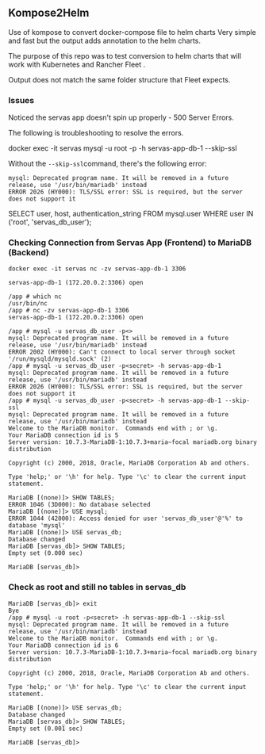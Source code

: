 ## Kompose2Helm

Use of kompose to convert docker-compose file to helm charts
Very simple and fast but the output adds annotation to the helm charts.

The purpose of this repo was to test conversion to helm charts that will work with Kubernetes and Rancher Fleet .

Output does not match the same folder structure that Fleet expects.

### Issues
Noticed the servas app doesn't spin up properly  - 500 Server Errors.

The following is troubleshooting to resolve the errors.

docker exec -it servas mysql -u root -p -h servas-app-db-1 --skip-ssl

Without the `--skip-ssl`command, there's the following error:
````
mysql: Deprecated program name. It will be removed in a future release, use '/usr/bin/mariadb' instead
ERROR 2026 (HY000): TLS/SSL error: SSL is required, but the server does not support it
````
SELECT user, host, authentication_string FROM mysql.user WHERE user IN ('root', 'servas_db_user');
### Checking Connection from Servas App (Frontend) to MariaDB (Backend)
`docker exec -it servas nc -zv servas-app-db-1 3306`
````
servas-app-db-1 (172.20.0.2:3306) open
````

````
/app # which nc
/usr/bin/nc
/app # nc -zv servas-app-db-1 3306
servas-app-db-1 (172.20.0.2:3306) open

````

```
/app # mysql -u servas_db_user -p<> 
mysql: Deprecated program name. It will be removed in a future release, use '/usr/bin/mariadb' instead
ERROR 2002 (HY000): Can't connect to local server through socket '/run/mysqld/mysqld.sock' (2)
/app # mysql -u servas_db_user -p<secret> -h servas-app-db-1
mysql: Deprecated program name. It will be removed in a future release, use '/usr/bin/mariadb' instead
ERROR 2026 (HY000): TLS/SSL error: SSL is required, but the server does not support it
/app # mysql -u servas_db_user -p<secret> -h servas-app-db-1 --skip-ssl
mysql: Deprecated program name. It will be removed in a future release, use '/usr/bin/mariadb' instead
Welcome to the MariaDB monitor.  Commands end with ; or \g.
Your MariaDB connection id is 5
Server version: 10.7.3-MariaDB-1:10.7.3+maria~focal mariadb.org binary distribution

Copyright (c) 2000, 2018, Oracle, MariaDB Corporation Ab and others.

Type 'help;' or '\h' for help. Type '\c' to clear the current input statement.

MariaDB [(none)]> SHOW TABLES;
ERROR 1046 (3D000): No database selected
MariaDB [(none)]> USE mysql;
ERROR 1044 (42000): Access denied for user 'servas_db_user'@'%' to database 'mysql'
MariaDB [(none)]> USE servas_db;
Database changed
MariaDB [servas_db]> SHOW TABLES;
Empty set (0.000 sec)

MariaDB [servas_db]> 

```

### Check as root and still no tables in servas_db
````
MariaDB [servas_db]> exit
Bye
/app # mysql -u root -p<secret> -h servas-app-db-1 --skip-ssl
mysql: Deprecated program name. It will be removed in a future release, use '/usr/bin/mariadb' instead
Welcome to the MariaDB monitor.  Commands end with ; or \g.
Your MariaDB connection id is 6
Server version: 10.7.3-MariaDB-1:10.7.3+maria~focal mariadb.org binary distribution

Copyright (c) 2000, 2018, Oracle, MariaDB Corporation Ab and others.

Type 'help;' or '\h' for help. Type '\c' to clear the current input statement.

MariaDB [(none)]> USE servas_db;
Database changed
MariaDB [servas_db]> SHOW TABLES;
Empty set (0.001 sec)

MariaDB [servas_db]> 

````